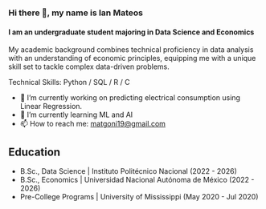 ### Hi there 👋, my name is Ian Mateos
#### I am an undergraduate student majoring in Data Science and Economics
My academic background combines technical proficiency in data analysis with an understanding of economic principles, equipping me with a unique skill set to tackle complex data-driven problems.

Technical Skills: Python / SQL / R / C 

- 🔭 I’m currently working on predicting electrical consumption using Linear Regression. 
- 🌱 I’m currently learning ML and AI 
- 📫 How to reach me: matgoni19@gmail.com

## Education
- B.Sc., Data Science | Instituto Politécnico Nacional (2022 - 2026)
- B.Sc., Economics | Universidad Nacional Autónoma de México (2022 - 2026)
- Pre-College Programs | University of Mississippi (May 2020 - Jul 2020)
